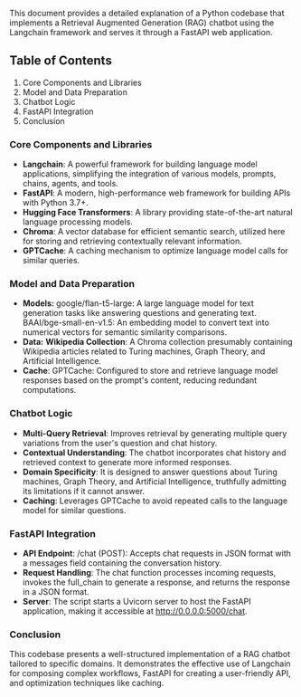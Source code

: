 This document provides a detailed explanation of a Python codebase that implements a Retrieval Augmented Generation (RAG) chatbot using the Langchain framework and serves it through a FastAPI web application.

## Table of Contents

1. Core Components and Libraries
2. Model and Data Preparation
3. Chatbot Logic
4. FastAPI Integration
5. Conclusion

### Core Components and Libraries

- __Langchain__: A powerful framework for building language model applications, simplifying the integration of various models, prompts, chains, agents, and tools.
- __FastAPI__: A modern, high-performance web framework for building APIs with Python 3.7+.
- __Hugging Face Transformers__: A library providing state-of-the-art natural language processing models.
- __Chroma__: A vector database for efficient semantic search, utilized here for storing and retrieving contextually relevant information.
- __GPTCache__: A caching mechanism to optimize language model calls for similar queries.


### Model and Data Preparation

- __Models:__
google/flan-t5-large: A large language model for text generation tasks like answering questions and generating text.
BAAI/bge-small-en-v1.5: An embedding model to convert text into numerical vectors for semantic similarity comparisons.
- __Data:__
__Wikipedia Collection__: A Chroma collection presumably containing Wikipedia articles related to Turing machines, Graph Theory, and Artificial Intelligence.
- __Cache__:
GPTCache: Configured to store and retrieve language model responses based on the prompt's content, reducing redundant computations.

### Chatbot Logic

- __Multi-Query Retrieval__: Improves retrieval by generating multiple query variations from the user's question and chat history.
- __Contextual Understanding__: The chatbot incorporates chat history and retrieved context to generate more informed responses.
- __Domain Specificity__: It is designed to answer questions about Turing machines, Graph Theory, and Artificial Intelligence, truthfully admitting its limitations if it cannot answer.
- __Caching__: Leverages GPTCache to avoid repeated calls to the language model for similar questions.

### FastAPI Integration

- __API Endpoint__:
/chat (POST): Accepts chat requests in JSON format with a messages field containing the conversation history.
- __Request Handling__:
The chat function processes incoming requests, invokes the full_chain to generate a response, and returns the response in a JSON format.
- __Server__:
The script starts a Uvicorn server to host the FastAPI application, making it accessible at http://0.0.0.0:5000/chat.

### Conclusion

This codebase presents a well-structured implementation of a RAG chatbot tailored to specific domains. It demonstrates the effective use of Langchain for composing complex workflows, FastAPI for creating a user-friendly API, and optimization techniques like caching.
